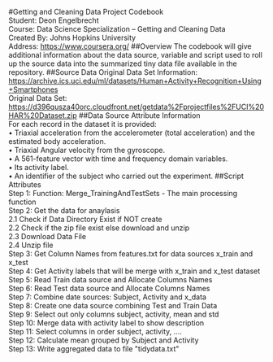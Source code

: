 #Getting and Cleaning Data Project Codebook
<br/>Student: Deon Engelbrecht 
<br/>Course: Data Science Specialization – Getting and Cleaning Data 
<br/>Created By: Johns Hopkins University 
<br/>Address: https://www.coursera.org/
##Overview
The codebook will give additional information about the data source, variable and script used to roll up the source data into the summarized tiny data file available in the repository.
##Source Data
Original Data Set Information: https://archive.ics.uci.edu/ml/datasets/Human+Activity+Recognition+Using+Smartphones
<br/>Original Data Set: https://d396qusza40orc.cloudfront.net/getdata%2Fprojectfiles%2FUCI%20HAR%20Dataset.zip
##Data Source Attribute Information
<br/>For each record in the dataset it is provided: 
<br/>•	Triaxial acceleration from the accelerometer (total acceleration) and the estimated body acceleration. 
<br/>•	Triaxial Angular velocity from the gyroscope. 
<br/>•	A 561-feature vector with time and frequency domain variables. 
<br/>•	Its activity label. 
<br/>•	An identifier of the subject who carried out the experiment.
##Script Attributes
<br/>Step 1: Function: Merge_TrainingAndTestSets - The main processing function
<br/>Step 2: Get the data for anaylasis
<br/>  2.1 Check if Data Directory Exist if NOT create
<br/>  2.2 Check if the zip file exist else download and unzip 
<br/>  2.3 Download Data File
<br/>  2.4 Unzip file
<br/>Step 3: Get Column Names from features.txt for data sources x_train and x_test
<br/>Step 4: Get Activity labels that will be merge with x_train and x_test dataset
<br/>Step 5: Read Train data source and Allocate Columns Names 
<br/>Step 6: Read Test data source and Allocate Columns Names
<br/>Step 7: Combine date sources: Subject, Activity and x_data
<br/>Step 8: Create one data source combining Test and Train Data
<br/>Step 9: Select out only columns subject, activity, mean and std
<br/>Step 10: Merge data with activity label to show description
<br/>Step 11: Select columns in order subject, activity, ....
<br/>Step 12: Calculate mean grouped by Subject and Activity
<br/>Step 13: Write aggregated data to file "tidydata.txt"
